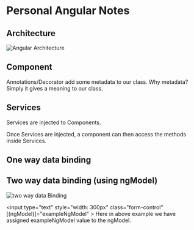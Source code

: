 # Personal Angular Notes

## Architecture 
![Angular Architecture ](https://angular.io/resources/images/devguide/architecture/overview2.png "Optional title")

## Component
Annotations/Decorator add some metadata to our class. Why metadata? Simply it gives a meaning to our class.


## Services 
Services are injected to Components.

Once Services are injected, a component can then access the methods inside Services.


## One way data binding


## Two way data binding (using ngModel)
![two way data Binding ](http://www.angulartypescript.com/wp-content/uploads/2016/02/angular-2-ng-model.png "two way data Binding")

<input type="text" style="width: 300px" class="form-control" [(ngModel)]="exampleNgModel" >
Here in above example we have assigned exampleNgModel value to the ngModel. 




